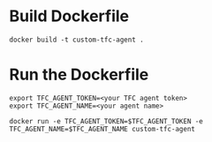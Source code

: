 # Build Dockerfile

```
docker build -t custom-tfc-agent .
```

# Run the Dockerfile

```
export TFC_AGENT_TOKEN=<your TFC agent token>
export TFC_AGENT_NAME=<your agent name>

docker run -e TFC_AGENT_TOKEN=$TFC_AGENT_TOKEN -e TFC_AGENT_NAME=$TFC_AGENT_NAME custom-tfc-agent
```
